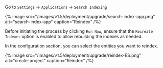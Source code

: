 Go to `Settings` -> `Applications` -> `Search Indexing`

{% image src="/images/v1.5/deployment/upgrade/search-index-app.png" alt="search-index-app" caption="Reindex" /%}

  Before initiating the process by clicking `Run Now`, ensure that the `Recreate Indexes` option is enabled to allow rebuilding the indexes as needed.

In the configuration section, you can select the entities you want to reindex.

{% image src="/images/v1.5/deployment/upgrade/reindex-ES.png" alt="create-project" caption="Reindex" /%}

